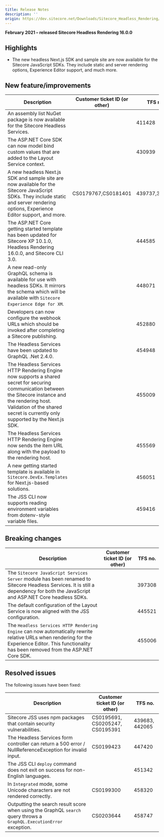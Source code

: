```yaml
---
title: Release Notes
description: ''
origin: https://dev.sitecore.net/Downloads/Sitecore_Headless_Rendering/16x/Sitecore_Headless_Rendering_1600/Release_Notes
---
```


**February 2021 – released Sitecore Headless Rendering 16.0.0**

## Highlights

-   The new headless Next.js SDK and sample site are now available for the Sitecore JavaScript SDKs. They include static and server rendering options, Experience Editor support, and much more.

## New feature/improvements

 | Description | Customer ticket ID (or other) | TFS no. |
 | --- | --- | --- |
 | An assembly list NuGet package is now available for the Sitecore Headless Services. |  | 411428 |
 | The ASP.NET Core SDK can now model bind custom values that are added to the Layout Service context.​ |  | 430939 |
 | A new headless Next.js SDK and sample site are now available for the Sitecore JavaScript SDKs. They include static and server rendering options, Experience Editor support, and more.​ | CS0179767,CS0181401 | 439737,398529 |
 | The ASP.NET Core getting started template has been updated for Sitecore XP 10.1.0, Headless Rendering 16.0.0, and Sitecore CLI 3.0. |  | 444585 |
 | A new read-only GraphQL schema is available for use with headless SDKs. It mirrors the schema which will be available with `Sitecore Experience Edge for XM`. |  | 448071 |
 | ​Developers can now configure the webhook URLs which should be invoked after completing a Sitecore publishing. |  | 452880 |
 | ​The Headless Services have been updated to GraphQL .Net 2.4.0. |  | 454948 |
 | The Headless Services HTTP Rendering Engine now supports a shared secret for securing communication between the Sitecore instance and the rendering host. Validation of the shared secret is currently only supported by the Next.js SDK. |  | 455009 |
 | The Headless Services HTTP Rendering Engine now sends the item URL along with the payload to the rendering host. |  | 455569 |
 | ​A new getting started template is available in `Sitecore.DevEx.Templates` for Next.js-based solutions. |  | 456051 |
 | The JSS CLI now supports reading environment variables from dotenv-style variable files.​ |  | 459416 |

## Breaking changes

 | Description | Customer ticket ID (or other) | TFS no. |
 | --- | --- | --- |
 | The `Sitecore JavaScript Services Server` module has been renamed to Sitecore Headless Services. It is still a dependency for both the JavaScript and ASP.NET Core headless SDKs. |  | 397308 |
 | The default configuration of the Layout Service is now aligned with the JSS configuration. |  | 445521 |  |
 | The `Headless Services HTTP Rendering Engine` can now automatically rewrite relative URLs when rendering for the Experience Editor. This functionality has been removed from the ASP.NET Core SDK. |  | 455006 |

## Resolved issues

The following issues have been fixed:

 | Description | Customer ticket ID (or other) | TFS no. |
 | --- | --- | --- |
 | Sitecore JSS uses npm packages that contain security vulnerabilities.​ | CS0195691, CS0205247, CS0195391 | 439683, 442065 |
 | The Headless Services form controller can return a 500 error / NullReferenceException for invalid input.​ | CS0199423 | 447420 |
 | The JSS CLI `deploy` command does not exit on success for non-English languages. |  | 451342 |
 | In `Integrated` mode, some Unicode characters are not rendered correctly​. | CS0199300 | 458320 |
 | Outputting the search result score when using the GraphQL `search` query throws a `GraphQL.ExecutionError` exception.​ | CS0203644 | 458747 |